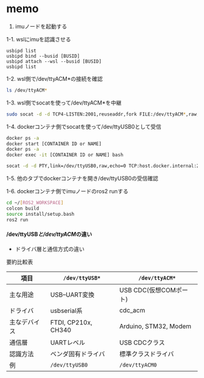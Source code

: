 # memo

1. imuノードを起動する

1-1. wslにimuを認識させる

```terminal
usbipd list
usbipd bind --busid [BUSID]
usbipd attach --wsl --busid [BUSID]
usbipd list
```

1-2. wsl側で/dev/ttyACM*の接続を確認

```bash
ls /dev/ttyACM*
```

1-3. wsl側でsocatを使って/dev/ttyACM*を中継

```bash
sudo socat -d -d TCP4-LISTEN:2001,reuseaddr,fork FILE:/dev/ttyACM*,raw,echo=0,b9600

```

1-4. dockerコンテナ側でsocatを使って/dev/ttyUSB0として受信

```bash
docker ps -a
docker start [CONTAINER ID or NAME]
docker ps -a
docker exec -it [CONTAINER ID or NAME] bash
```
```bash
socat -d -d PTY,link=/dev/ttyUSB0,raw,echo=0 TCP:host.docker.internal:2001
```
1-5. 他のタブでdockerコンテナを開き/dev/ttyUSB0の受信確認

1-6. dockerコンテナ側でimuノードのros2 runする

```bash
cd ~/[ROS2_WORKSPACE]
colcon build
source install/setup.bash
ros2 run
```
#### /dev/ttyUSB*と/dev/ttyACM*の違い

- ドライバ層と通信方式の違い

要約比較表

| 項目     | `/dev/ttyUSB*`      | `/dev/ttyACM*`        |
| ------ | ------------------- | --------------------- |
| 主な用途   | USB–UART変換          | USB CDC(仮想COMポート)     |
| ドライバ   | usbserial系          | cdc_acm               |
| 主なデバイス | FTDI, CP210x, CH340 | Arduino, STM32, Modem |
| 通信層    | UARTレベル             | USB CDCクラス            |
| 認識方法   | ベンダ固有ドライバ           | 標準クラスドライバ             |
| 例      | `/dev/ttyUSB0`      | `/dev/ttyACM0`        |

